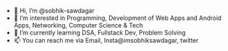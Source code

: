 - 👋 Hi, I’m @sobhik-sawdagar
- 👀 I’m interested in Programming, Development of Web Apps and Android Apps, Networking, Computer Science & Tech
- 🌱 I’m currently learning DSA, Fullstack Dev, Problem Solving
- 📫 You can reach me via Email, Insta@imsobhiksawdagar, twitter

<!---
sobhik-sawdagar/sobhik-sawdagar is a ✨ special ✨ repository because its `README.md` (this file) appears on your GitHub profile.
You can click the Preview link to take a look at your changes.
--->
